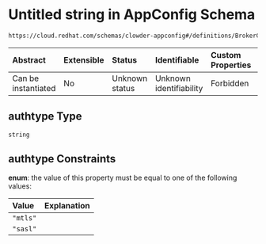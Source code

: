 # Untitled string in AppConfig Schema

```txt
https://cloud.redhat.com/schemas/clowder-appconfig#/definitions/BrokerConfig/properties/authtype
```



| Abstract            | Extensible | Status         | Identifiable            | Custom Properties | Additional Properties | Access Restrictions | Defined In                                                   |
| :------------------ | :--------- | :------------- | :---------------------- | :---------------- | :-------------------- | :------------------ | :----------------------------------------------------------- |
| Can be instantiated | No         | Unknown status | Unknown identifiability | Forbidden         | Allowed               | none                | [schema.json*](../../out/schema.json "open original schema") |

## authtype Type

`string`

## authtype Constraints

**enum**: the value of this property must be equal to one of the following values:

| Value    | Explanation |
| :------- | :---------- |
| `"mtls"` |             |
| `"sasl"` |             |
